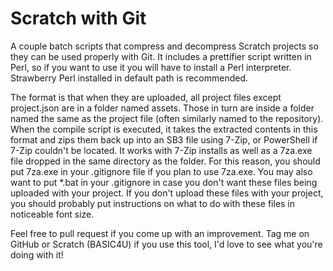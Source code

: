 # Scratch with Git
A couple batch scripts that compress and decompress Scratch projects so they can be used properly with Git.  It includes a prettifier script written in Perl, so if you want to use it you will have to install a Perl interpreter.  Strawberry Perl installed in default path is recommended.

The format is that when they are uploaded, all project files except project.json are in a folder named assets. Those in turn are inside a folder named the same as the project file (often similarly named to the repository). When the compile script is executed, it takes the extracted contents in this format and zips them back up into an SB3 file using 7-Zip, or PowerShell if 7-Zip couldn't be located. It works with 7-Zip installs as well as a 7za.exe file dropped in the same directory as the folder. For this reason, you should put 7za.exe in your .gitignore file if you plan to use 7za.exe. You may also want to put \*.bat in your .gitignore in case you don't want these files being uploaded with your project. If you don't upload these files with your project, you should probably put instructions on what to do with these files in noticeable font size.

Feel free to pull request if you come up with an improvement. Tag me on GitHub or Scratch (BASIC4U) if you use this tool, I'd love to see what you're doing with it!
